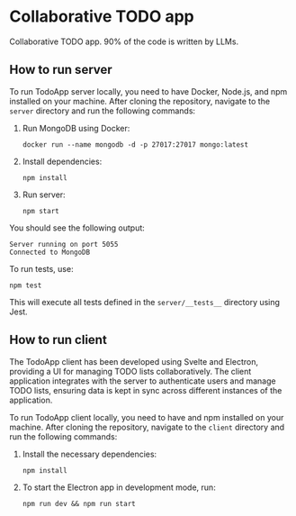 # Collaborative TODO app

Collaborative TODO app. 90% of the code is written by LLMs.

## How to run server
To run TodoApp server locally, you need to have Docker, Node.js, and npm installed on your machine.
After cloning the repository, navigate to the `server` directory and run the following commands:

1. Run MongoDB using Docker:
   ```
   docker run --name mongodb -d -p 27017:27017 mongo:latest
   ```
2. Install dependencies:
   ```
   npm install
   ```

3. Run server:
   ```
   npm start
   ```

You should see the following output:
```
Server running on port 5055
Connected to MongoDB
```

To run tests, use:
```
npm test
```

This will execute all tests defined in the `server/__tests__` directory using Jest.


## How to run client

The TodoApp client has been developed using Svelte and Electron, providing a UI for managing TODO lists collaboratively.
The client application integrates with the server to authenticate users and manage TODO lists, ensuring data is kept in sync across different instances of the application.

To run TodoApp client locally, you need to have and npm installed on your machine.
After cloning the repository, navigate to the `client` directory and run the following commands:

1. Install the necessary dependencies:
   ```
   npm install
   ```
2. To start the Electron app in development mode, run:
   ```
   npm run dev && npm run start
   ```
